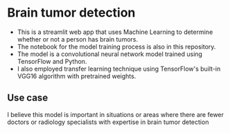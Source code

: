 # Brain tumor detection

- This is a streamlit web app that uses Machine Learning to determine whether or not a person has brain tumors.
- The notebook for the model training process is also in this repository.
- The model is a convolutional neural network model trained using TensorFlow and Python.
- I also employed transfer learning technique using TensorFlow's built-in VGG16 algorithm with pretrained weights.

## Use case

I believe this model is important in situations or areas where there are fewer doctors or radiology specialists with expertise in brain tumor detection
